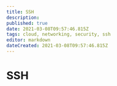 ```yaml
---
title: SSH
description: 
published: true
date: 2021-03-08T09:57:46.815Z
tags: cloud, networking, security, ssh
editor: markdown
dateCreated: 2021-03-08T09:57:46.815Z
---
```


# SSH
